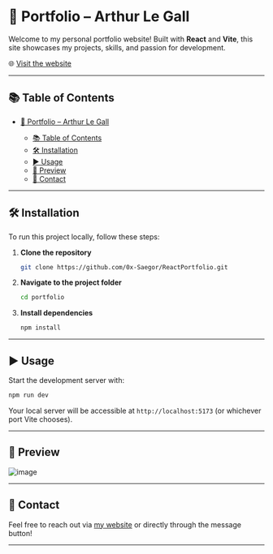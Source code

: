 # 🚀 Portfolio – Arthur Le Gall

Welcome to my personal portfolio website! Built with **React** and **Vite**, this site showcases my projects, skills, and passion for development.

🌐 [Visit the website](https://arthurlg.fr/)

---

## 📚 Table of Contents

* [🚀 Portfolio – Arthur Le Gall](#-portfolio--arthur-le-gall)

  * [📚 Table of Contents](#-table-of-contents)
  * [🛠️ Installation](#️-installation)
  * [▶️ Usage](#️-usage)
  * [📸 Preview](#-preview)
  * [📩 Contact](#-contact)

---

## 🛠️ Installation

To run this project locally, follow these steps:

1. **Clone the repository**

   ```bash
   git clone https://github.com/0x-Saegor/ReactPortfolio.git
   ```

2. **Navigate to the project folder**

   ```bash
   cd portfolio
   ```

3. **Install dependencies**

   ```bash
   npm install
   ```

---

## ▶️ Usage

Start the development server with:

```bash
npm run dev
```

Your local server will be accessible at `http://localhost:5173` (or whichever port Vite chooses).

---

## 📸 Preview

![image](https://github.com/user-attachments/assets/e24fcacc-eef6-4a9c-9880-451b44b66a6c)


---

## 📩 Contact

Feel free to reach out via [my website](https://arthurlg.fr/) or directly through the message button!

---
